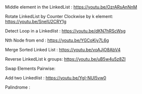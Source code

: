 
Middle element in the LinkedList : https://youtu.be/OzrARsAnNnM

Rotate LinkedList by Counter Clockwise by k element: https://youtu.be/SneIU2CRY1g

Detect Loop in a Linkedlist : https://youtu.be/dKN7hRScWsg 

Nth Node from end : https://youtu.be/YGCoKiy7L6g

Merge Sorted Linked List : https://youtu.be/voAJjO8AbV4

Reverse LinkedList k groups: https://youtu.be/uB5w4u5z8ZI

Swap Elements Pairwise:

Add two Linkedlist : https://youtu.be/YgI-NUI5vw0

Palindrome : 
